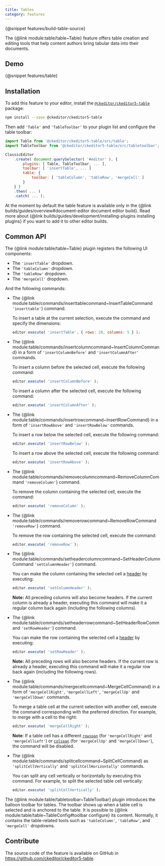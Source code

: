 ```yaml
---
title: Tables
category: features
---
```


{@snippet features/build-table-source}

The {@link module:table/table~Table} feature offers table creation and editing tools that help content authors bring tabular data into their documents.

## Demo

{@snippet features/table}

## Installation

To add this feature to your editor, install the [`@ckeditor/ckeditor5-table`](https://www.npmjs.com/package/@ckeditor/ckeditor5-table) package:

```bash
npm install --save @ckeditor/ckeditor5-table
```

Then add `'Table'` and `'TableToolbar'` to your plugin list and configure the table toolbar:

```js
import Table from '@ckeditor/ckeditor5-table/src/table';
import TableToolbar from '@ckeditor/ckeditor5-table/src/tabletoolbar';

ClassicEditor
	.create( document.querySelector( '#editor' ), {
		plugins: [ Table, TableToolbar, ... ],
		toolbar: [ 'insertTable', ... ]
		table: {
			toolbar: [ 'tableColumn', 'tableRow', 'mergeCell' ]
		}
	} )
	.then( ... )
	.catch( ... );
```

<info-box info>
	At the moment by default the table feature is available only in the {@link builds/guides/overview#document-editor document editor build}. Read more about {@link builds/guides/development/installing-plugins installing plugins} if you want to add it to other editor builds.
</info-box>

## Common API

The {@link module:table/table~Table} plugin registers the following UI components:

* The `'insertTable'` dropdown.
* The `'tableColumn'` dropdown.
* The `'tableRow'` dropdown.
* The `'mergeCell'` dropdown.

And the following commands:

* The {@link module:table/commands/inserttablecommand~InsertTableCommand `'inserttable'`} command.

	To insert a table at the current selection, execute the command and specify the dimensions:

	```js
	editor.execute( 'insertTable', { rows: 20, columns: 5 } );
	```

* The {@link module:table/commands/insertcolumncommand~InsertColumnCommand} in a form of `'insertColumnBefore'` and `'insertColumnAfter'` commands.

	To insert a column before the selected cell, execute the following command:

	```js
	editor.execute( 'insertColumnBefore' );
	```

	To insert a column after the selected cell, execute the following command:

	```js
	editor.execute( 'insertColumnAfter' );
	```

* The {@link module:table/commands/insertrowcommand~InsertRowCommand} in a form of `'insertRowAbove'` and `'insertRowBelow'` commands.

	To insert a row below the selected cell, execute the following command:

	```js
	editor.execute( 'insertRowBelow' );
	```

	To insert a row above the selected cell, execute the following command:

	```js
	editor.execute( 'insertRowAbove' );
	```

* The {@link module:table/commands/removecolumncommand~RemoveColumnCommand `'removeColumn'`} command.

	To remove the column containing the selected cell, execute the command:

	```js
	editor.execute( 'removeColumn' );
	```

* The {@link module:table/commands/removerowcommand~RemoveRowCommand `'removeRow'`} command.

	To remove the row containing the selected cell, execute the command:

	```js
	editor.execute( 'removeRow' );
	```

* The {@link module:table/commands/setheadercolumncommand~SetHeaderColumnCommand `'setColumnHeader'`} command.

	You can make the column containing the selected cell a [header](https://www.w3.org/TR/html50/tabular-data.html#the-th-element) by executing:

	```js
	editor.execute( 'setColumnHeader' );
	```

	**Note:** All preceding columns will also become headers. If the current column is already a header, executing this command will make it a regular column back again (including the following columns).

* The {@link module:table/commands/setheaderrowcommand~SetHeaderRowCommand `'setRowHeader'`} command.

	You can make the row containing the selected cell a [header](https://www.w3.org/TR/html50/tabular-data.html#the-th-element) by executing:

	```js
	editor.execute( 'setRowHeader' );
	```

	**Note:** All preceding rows will also become headers. If the current row is already a header, executing this command will make it a regular row back again (including the following rows).

* The {@link module:table/commands/mergecellcommand~MergeCellCommand} in a form of `'mergeCellRight'`, `'mergeCellLeft'`, `'mergeCellUp'` and `'mergeCellDown'` commands.

	To merge a table cell at the current selection with another cell, execute the command corresponding with the preferred direction. For example, to merge with a cell to the right:

	```js
	editor.execute( 'mergeCellRight' );
	```

	**Note**: If a table cell has a different [`rowspan`](https://www.w3.org/TR/html50/tabular-data.html#attr-tdth-rowspan) (for `'mergeCellRight'` and `'mergeCellLeft'`) or [`colspan`](https://www.w3.org/TR/html50/tabular-data.html#attr-tdth-colspan) (for `'mergeCellUp'` and `'mergeCellDown'`), the command will be disabled.

* The {@link module:table/commands/splitcellcommand~SplitCellCommand} as `'splitCellVertically'` and `'splitCellHorizontally'` commands.

	You can split any cell vertically or horizontally by executing this command. For example, to split the selected table cell vertically:

	```js
	editor.execute( 'splitCellVertically' );
	```

The {@link module:table/tabletoolbar~TableToolbar} plugin introduces the balloon toolbar for tables. The toolbar shows up when a table cell is selected and is anchored to the table. It is possible to {@link module:table/table~TableConfig#toolbar configure} its content. Normally, it contains the table-related tools such as `'tableColumn'`, `'tableRow'`, and `'mergeCell'` dropdowns.

## Contribute

The source code of the feature is available on GitHub in https://github.com/ckeditor/ckeditor5-table.

